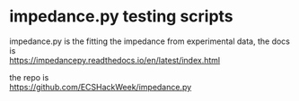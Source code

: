 # impedance.py testing scripts

impedance.py is the fitting the impedance from experimental data,
the docs is  
https://impedancepy.readthedocs.io/en/latest/index.html

the repo is  
https://github.com/ECSHackWeek/impedance.py
